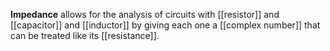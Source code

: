 **Impedance** allows for the analysis of circuits with [[resistor]] and [[capacitor]] and [[inductor]] by giving each one a [[complex number]] that can be treated like its [[resistance]].